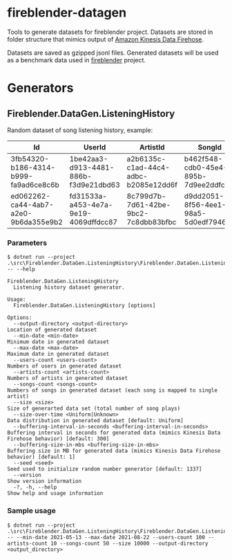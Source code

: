 # fireblender-datagen

Tools to generate datasets for fireblender project. Datasets are stored in folder structure that mimics output of [Amazon Kinesis Data Firehose](https://docs.aws.amazon.com/firehose/latest/dev/what-is-this-service.html).

Datasets are saved as gzipped jsonl files. Generated datasets will be used as a benchmark data used in [fireblender](https://github.com/rafalkozik/fireblender) project.

# Generators

## Fireblender.DataGen.ListeningHistory

Random dataset of song listening history, example:

|Id|UserId|ArtistId|SongId|Timestamp|
|--|------|--------|------|---------|
|3fb54320-b186-4314-b999-fa9ad6ce8c6b|1be42aa3-d913-4481-886b-f3d9e21dbd63|a2b6135c-c1ad-44c4-adbc-b2085e12dd6f|b462f548-cdb0-45e4-895b-7d9ee2ddfc6b|2021-08-30T12:36:47Z|
|ed062262-ca44-4ab7-a2e0-9b6da355e9b2|fd31533a-a453-4e7a-9e19-4069dffdcc87|8c799d7b-7d61-42be-9bc2-7c8dbb83bfbc|d9dd2051-8f56-4ee1-98a5-5d0edf794688|2021-08-30T12:38:47Z|

### Parameters
```
$ dotnet run --project .\src\Fireblender.DataGen.ListeningHistory\Fireblender.DataGen.ListeningHistory.csproj -- --help

Fireblender.DataGen.ListeningHistory
  Listening history dataset generator.

Usage:
  Fireblender.DataGen.ListeningHistory [options]

Options:
  --output-directory <output-directory>                            Location of generated dataset
  --min-date <min-date>                                            Minimum date in generated dataset
  --max-date <max-date>                                            Maximum date in generated dataset
  --users-count <users-count>                                      Numbers of users in generated dataset
  --artists-count <artists-count>                                  Numbers of artists in generated dataset
  --songs-count <songs-count>                                      Numbers of songs in generated dataset (each song is mapped to single artist)
  --size <size>                                                    Size of generarted data set (total number of song plays)
  --size-over-time <Uniform|Unknown>                               Data distribution in generated dataset [default: Uniform]
  --buffering-interval-in-seconds <buffering-interval-in-seconds>  Buffering interval in seconds for generated data (mimics Kinesis Data Firehose behavior) [default: 300]
  --buffering-size-in-mbs <buffering-size-in-mbs>                  Buffering size in MB for generated data (mimics Kinesis Data Firehose behavior) [default: 1]
  --seed <seed>                                                    Seed used to initialize random number generator [default: 1337]
  --version                                                        Show version information
  -?, -h, --help                                                   Show help and usage information
```

### Sample usage

```
$ dotnet run --project .\src\Fireblender.DataGen.ListeningHistory\Fireblender.DataGen.ListeningHistory.csproj -- --min-date 2021-05-13 --max-date 2021-08-22 --users-count 100 --artists-count 10 --songs-count 50 --size 10000 --output-directory <output_directory>
```
